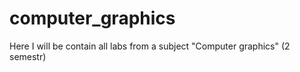 computer_graphics
=================

Here I will be contain all labs from a subject "Computer graphics" (2 semestr)

